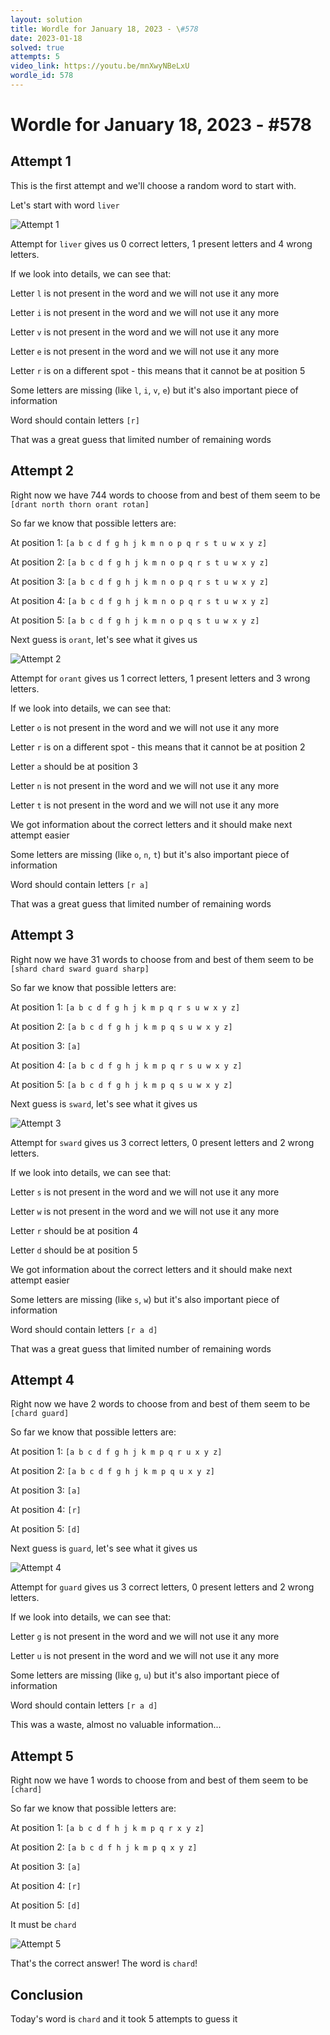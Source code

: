 ```yaml
---
layout: solution
title: Wordle for January 18, 2023 - \#578
date: 2023-01-18
solved: true
attempts: 5
video_link: https://youtu.be/mnXwyNBeLxU
wordle_id: 578
---
```


# Wordle for January 18, 2023 - \#578

## Attempt 1

This is the first attempt and we'll choose a random word to start with.

Let's start with word `liver`

![Attempt 1](2023-01-18/attempt-1.png)

Attempt for `liver` gives us 0 correct letters, 1 present letters and 4 wrong letters.

If we look into details, we can see that:

Letter `l` is not present in the word and we will not use it any more

Letter `i` is not present in the word and we will not use it any more

Letter `v` is not present in the word and we will not use it any more

Letter `e` is not present in the word and we will not use it any more

Letter `r` is on a different spot - this means that it cannot be at position 5

Some letters are missing (like `l`, `i`, `v`, `e`) but it's also important piece of information

Word should contain letters `[r]`

That was a great guess that limited number of remaining words



## Attempt 2

Right now we have 744 words to choose from and best of them seem to be `[drant north thorn orant rotan]`

So far we know that possible letters are:

At position 1: `[a b c d f g h j k m n o p q r s t u w x y z]`

At position 2: `[a b c d f g h j k m n o p q r s t u w x y z]`

At position 3: `[a b c d f g h j k m n o p q r s t u w x y z]`

At position 4: `[a b c d f g h j k m n o p q r s t u w x y z]`

At position 5: `[a b c d f g h j k m n o p q s t u w x y z]`

Next guess is `orant`, let's see what it gives us

![Attempt 2](2023-01-18/attempt-2.png)

Attempt for `orant` gives us 1 correct letters, 1 present letters and 3 wrong letters.

If we look into details, we can see that:

Letter `o` is not present in the word and we will not use it any more

Letter `r` is on a different spot - this means that it cannot be at position 2

Letter `a` should be at position 3

Letter `n` is not present in the word and we will not use it any more

Letter `t` is not present in the word and we will not use it any more

We got information about the correct letters and it should make next attempt easier

Some letters are missing (like `o`, `n`, `t`) but it's also important piece of information

Word should contain letters `[r a]`

That was a great guess that limited number of remaining words



## Attempt 3

Right now we have 31 words to choose from and best of them seem to be `[shard chard sward guard sharp]`

So far we know that possible letters are:

At position 1: `[a b c d f g h j k m p q r s u w x y z]`

At position 2: `[a b c d f g h j k m p q s u w x y z]`

At position 3: `[a]`

At position 4: `[a b c d f g h j k m p q r s u w x y z]`

At position 5: `[a b c d f g h j k m p q s u w x y z]`

Next guess is `sward`, let's see what it gives us

![Attempt 3](2023-01-18/attempt-3.png)

Attempt for `sward` gives us 3 correct letters, 0 present letters and 2 wrong letters.

If we look into details, we can see that:

Letter `s` is not present in the word and we will not use it any more

Letter `w` is not present in the word and we will not use it any more

Letter `r` should be at position 4

Letter `d` should be at position 5

We got information about the correct letters and it should make next attempt easier

Some letters are missing (like `s`, `w`) but it's also important piece of information

Word should contain letters `[r a d]`

That was a great guess that limited number of remaining words



## Attempt 4

Right now we have 2 words to choose from and best of them seem to be `[chard guard]`

So far we know that possible letters are:

At position 1: `[a b c d f g h j k m p q r u x y z]`

At position 2: `[a b c d f g h j k m p q u x y z]`

At position 3: `[a]`

At position 4: `[r]`

At position 5: `[d]`

Next guess is `guard`, let's see what it gives us

![Attempt 4](2023-01-18/attempt-4.png)

Attempt for `guard` gives us 3 correct letters, 0 present letters and 2 wrong letters.

If we look into details, we can see that:

Letter `g` is not present in the word and we will not use it any more

Letter `u` is not present in the word and we will not use it any more

Some letters are missing (like `g`, `u`) but it's also important piece of information

Word should contain letters `[r a d]`

This was a waste, almost no valuable information...



## Attempt 5

Right now we have 1 words to choose from and best of them seem to be `[chard]`

So far we know that possible letters are:

At position 1: `[a b c d f h j k m p q r x y z]`

At position 2: `[a b c d f h j k m p q x y z]`

At position 3: `[a]`

At position 4: `[r]`

At position 5: `[d]`

It must be `chard`

![Attempt 5](2023-01-18/attempt-5.png)

That's the correct answer! The word is `chard`!

## Conclusion

Today's word is `chard` and it took 5 attempts to guess it

